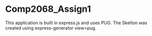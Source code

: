 # Comp2068_Assign1

This application is built in express.js and uses PUG.  The Skelton was created using express-generator view=pug.
